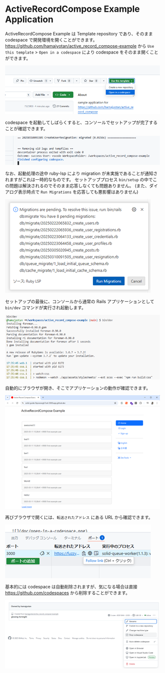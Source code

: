 # ActiveRecordCompose Example Application

ActiveRecordCompose Example は Template repository であり、そのまま codespace で開発環境を開くことができます。
https://github.com/hamajyotan/active_record_compose-example から `Use this template` > `Open in a codespace` により codespace をそのまま開くことができます。

![](doc/open-in-a-codespace.png)

codespace を起動してしばらくすると、コンソールでセットアップが完了することが確認できます。

![](doc/finished-configuring-codespace.png)

なお、起動処理の途中 ruby-lsp により migration が未実施であることが通知されますがこれは一時的なものです。
セットアッププロセス `bin/setup` の中でこの問題は解決されるのでそのまま応答しなくても問題ありません。
(また、ダイアログ表示時点で `Run Migrations` を応答しても悪影響はありません)

![](doc/migrations-are-pending.ja.png)

セットアップの最後に、コンソールから通常の Rails アプリケーションとして `bin/dev` コマンドが実行され起動します。

![](doc/bin-dev.png)

自動的にブラウザが開き、そこでアプリケーションの動作が確認できます。

![](doc/application-was-able-to-start.png)

再びブラウザで開くには、`転送されたアドレス` にある URL から確認できます。

![](doc/forwarded-address.ja.png)

基本的には codespace は自動削除されますが、気になる場合は直接 https://github.com/codespaces から削除することができます。

![](doc/stop-codespaces.png)
